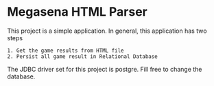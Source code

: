 #  Megasena HTML Parser

This project is a simple application. In general, this application has two steps

    1. Get the game results from HTML file
    2. Persist all game result in Relational Database

The JDBC driver set for this project is postgre. Fill free to change the database. 
 
